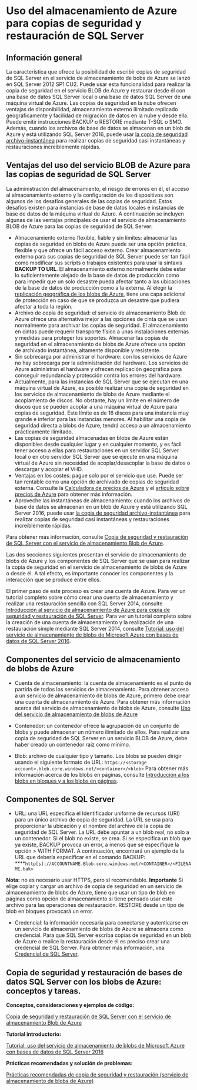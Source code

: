 <properties
	pageTitle="Uso del almacenamiento de Azure para copias de seguridad y restauración de SQL Server | Microsoft Azure"
	description="Realizar una copia de seguridad de SQL Server y de la Base de datos SQL en el almacenamiento de Azure. Explica las ventajas de la copia de seguridad de las Bases de datos SQL en el almacenamiento de Azure y los componentes de SQL Server y almacenamiento de Azure que se necesitan"
	services="sql-database, virtual-machines"
	documentationCenter=""
	authors="carlrabeler"
	manager="jeffreyg"
	editor="tysonn"/>

<tags
	ms.service="sql-database"
	ms.workload="data-management"
	ms.tgt_pltfrm="na"
	ms.devlang="vm-windows-sql-server"
	ms.topic="article"
	ms.date="02/16/2016"
	ms.author="carlrab"/>



# Uso del almacenamiento de Azure para copias de seguridad y restauración de SQL Server

## Información general

La característica que ofrece la posibilidad de escribir copias de seguridad de SQL Server en el servicio de almacenamiento de bobs de Azure se lanzó en SQL Server 2012 SP1 CU2. Puede usar esta funcionalidad para realizar la copia de seguridad en el servicio BLOB de Azure y restaurar desde él con una base de datos SQL Server local o una base de datos SQL Server de una máquina virtual de Azure. Las copias de seguridad en la nube ofrecen ventajas de disponibilidad, almacenamiento externo ilimitado replicado geográficamente y facilidad de migración de datos en la nube y desde ella. Puede emitir instrucciones BACKUP o RESTORE mediante T-SQL o SMO. Además, cuando los archivos de base de datos se almacenan en un blob de Azure y está utilizando SQL Server 2016, puede usar [la copia de seguridad archivo-instantánea](http://msdn.microsoft.com/library/mt169363.aspx) para realizar copias de seguridad casi instantáneas y restauraciones increíblemente rápidas.

## Ventajas del uso del servicio BLOB de Azure para las copias de seguridad de SQL Server

La administración del almacenamiento, el riesgo de errores en él, el acceso al almacenamiento externo y la configuración de los dispositivos son algunos de los desafíos generales de las copias de seguridad. Estos desafíos existen para instancias de base de datos locales e instancias de base de datos de la máquina virtual de Azure. A continuación se incluyen algunas de las ventajas principales de usar el servicio de almacenamiento BLOB de Azure para las copias de seguridad de SQL Server:

* Almacenamiento externo flexible, fiable y sin límites: almacenar las copias de seguridad en blobs de Azure puede ser una opción práctica, flexible y que ofrece un fácil acceso externo. Crear almacenamiento externo para sus copias de seguridad de SQL Server puede ser tan fácil como modificar sus scripts o trabajos existentes para usar la sintaxis **BACKUP TO URL**. El almacenamiento externo normalmente debe estar lo suficientemente alejado de la base de datos de producción como para impedir que un solo desastre pueda afectar tanto a las ubicaciones de la base de datos de producción como a la externa. Al elegir la [replicación geográfica de los blobs de Azure](../storage/storage-redundancy.md), tiene una capa adicional de protección en caso de que se produzca un desastre que pudiera afectar a toda la región. 
* Archivo de copia de seguridad: el servicio de almacenamiento Blob de Azure ofrece una alternativa mejor a las opciones de cinta que se usan normalmente para archivar las copias de seguridad. El almacenamiento en cintas puede requerir transporte físico a unas instalaciones externas y medidas para proteger los soportes. Almacenar las copias de seguridad en el almacenamiento de blobs de Azure ofrece una opción de archivado instantánea, altamente disponible y resistente.
* Sin sobrecarga por administrar el hardware: con los servicios de Azure no hay sobrecarga por la administración del hardware. Los servicios de Azure administran el hardware y ofrecen replicación geográfica para conseguir redundancia y protección contra los errores del hardware.
* Actualmente, para las instancias de SQL Server que se ejecutan en una máquina virtual de Azure, es posible realizar una copia de seguridad en los servicios de almacenamiento de blobs de Azure mediante el acoplamiento de discos. No obstante, hay un límite en el número de discos que se pueden acoplar a una máquina virtual de Azure para copias de seguridad. Este límite es de 16 discos para una instancia muy grande e inferior para las instancias menores. Al habilitar una copia de seguridad directa a blobs de Azure, tendrá acceso a un almacenamiento prácticamente ilimitado.
* Las copias de seguridad almacenadas en blobs de Azure están disponibles desde cualquier lugar y en cualquier momento, y es fácil tener acceso a ellas para restauraciones en un servidor SQL Server local o en otro servidor SQL Server que se ejecute en una máquina virtual de Azure sin necesidad de acoplar/desacoplar la base de datos o descargar y acoplar el VHD.
* Ventajas en los costes: pague solo por el servicio que use. Puede ser tan rentable como una opción de archivado de copias de seguridad externa. Consulte la [Calculadora de precios de Azure](http://go.microsoft.com/fwlink/?LinkId=277060 "Calculadora de precios") y el [artículo sobre precios de Azure](http://go.microsoft.com/fwlink/?LinkId=277059 "Precios de los artículos") para obtener más información.
* Aproveche las instantáneas de almacenamiento: cuando los archivos de base de datos se almacenan en un blob de Azure y está utilizando SQL Server 2016, puede usar [la copia de seguridad archivo-instantánea](http://msdn.microsoft.com/library/mt169363.aspx) para realizar copias de seguridad casi instantáneas y restauraciones increíblemente rápidas.

Para obtener más información, consulte [Copia de seguridad y restauración de SQL Server con el servicio de almacenamiento Blob de Azure](http://go.microsoft.com/fwlink/?LinkId=271617).

Las dos secciones siguientes presentan el servicio de almacenamiento de blobs de Azure y los componentes de SQL Server que se usan para realizar la copia de seguridad en el servicio de almacenamiento de blobs de Azure o desde él. A tal efecto, es importante conocer los componentes y la interacción que se produce entre ellos.

El primer paso de este proceso es crear una cuenta de Azure. Para ver un tutorial completo sobre cómo crear una cuenta de almacenamiento y realizar una restauración sencilla con SQL Server 2014, consulte [Introducción al servicio de almacenamiento de Azure para copia de seguridad y restauración de SQL Server](https://msdn.microsoft.com/library/jj720558(v=sql.120).aspx). Para ver un tutorial completo sobre la creación de una cuenta de almacenamiento y la realización de una restauración simple mediante SQL Server 2014, consulte [Tutorial: uso del servicio de almacenamiento de blobs de Microsoft Azure con bases de datos de SQL Server 2016](https://msdn.microsoft.com/library/dn466438.aspx).

## Componentes del servicio de almacenamiento de blobs de Azure

* Cuenta de almacenamiento: la cuenta de almacenamiento es el punto de partida de todos los servicios de almacenamiento. Para obtener acceso a un servicio de almacenamiento de blobs de Azure, primero debe crear una cuenta de almacenamiento de Azure. Para obtener más información acerca del servicio de almacenamiento de blobs de Azure, consulte [Uso del servicio de almacenamiento de blobs de Azure](https://azure.microsoft.com/develop/net/how-to-guides/blob-storage/)

* Contenedor: un contenedor ofrece la agrupación de un conjunto de blobs y puede almacenar un número ilimitado de ellos. Para realizar una copia de seguridad de SQL Server en un servicio BLOB de Azure, debe haber creado un contenedor raíz como mínimo.

* Blob: archivo de cualquier tipo y tamaño. Los blobs se pueden dirigir usando el siguiente formato de URL: `https://<storage account>.blob.core.windows.net/<container>/<blob>` Para obtener más información acerca de los blobs en páginas, consulte [Introducción a los blobs en bloques y a los blobs en páginas](http://msdn.microsoft.com/library/azure/ee691964.aspx).

## Componentes de SQL Server

* URL: una URL especifica el Identificador uniforme de recursos (URI) para un único archivo de copia de seguridad. La URL se usa para proporcionar la ubicación y el nombre del archivo de la copia de seguridad de SQL Server. La URL debe apuntar a un blob real, no solo a un contenedor. Si el blob no existe, se crea. Si se especifica un blob que ya existe, BACKUP provoca un error, a menos que se especifique la opción > WITH FORMAT. A continuación, encontrará un ejemplo de la URL que debería especificar en el comando BACKUP: ****`http[s]://ACCOUNTNAME.Blob.core.windows.net/<CONTAINER>/<FILENAME.bak>`

<b>Nota:</b> no es necesario usar HTTPS, pero sí recomendable. <b>Importante</b> Si elige copiar y cargar un archivo de copia de seguridad en un servicio de almacenamiento de blobs de Azure, tiene que usar un tipo de blob en páginas como opción de almacenamiento si tiene pensado usar este archivo para las operaciones de restauración. RESTORE desde un tipo de blob en bloques provocará un error.

* Credencial: la información necesaria para conectarse y autenticarse en un servicio de almacenamiento de blobs de Azure se almacena como credencial. Para que SQL Server escriba copias de seguridad en un blob de Azure o realice la restauración desde él es preciso crear una credencial de SQL Server. Para obtener más información, vea [Credencial de SQL Server](https://msdn.microsoft.com/library/ms189522.aspx).

## Copia de seguridad y restauración de bases de datos SQL Server con los blobs de Azure: conceptos y tareas.

**Conceptos, consideraciones y ejemplos de código:**

[Copia de seguridad y restauración de SQL Server con el servicio de almacenamiento Blob de Azure](http://go.microsoft.com/fwlink/?LinkId=271617)

**Tutorial introductorio:**

[Tutorial: uso del servicio de almacenamiento de blobs de Microsoft Azure con bases de datos de SQL Server 2016](https://msdn.microsoft.com/library/dn466438.aspx)

**Prácticas recomendadas y solución de problemas:**

[Prácticas recomendadas de copia de seguridad y restauración (servicio de almacenamiento de blobs de Azure)](http://go.microsoft.com/fwlink/?LinkId=272394)

<!---HONumber=AcomDC_0218_2016-->